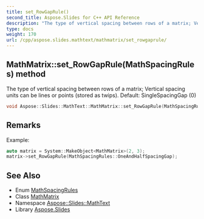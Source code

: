 ```yaml
---
title: set_RowGapRule()
second_title: Aspose.Slides for C++ API Reference
description: "The type of vertical spacing between rows of a matrix; Vertical spacing units can be lines or points (stored as twips). Default: SingleSpacingGap (0)"
type: docs
weight: 170
url: /cpp/aspose.slides.mathtext/mathmatrix/set_rowgaprule/
---
```

## MathMatrix::set_RowGapRule(MathSpacingRules) method


The type of vertical spacing between rows of a matrix; Vertical spacing units can be lines or points (stored as twips). Default: SingleSpacingGap (0)

```cpp
void Aspose::Slides::MathText::MathMatrix::set_RowGapRule(MathSpacingRules value) override
```

## Remarks


Example: 
```cpp
auto matrix = System::MakeObject<MathMatrix>(2, 3);
matrix->set_RowGapRule(MathSpacingRules::OneAndHalfSpacingGap);
```

## See Also

* Enum [MathSpacingRules](../mathspacingrules/)
* Class [MathMatrix](./)
* Namespace [Aspose::Slides::MathText](../)
* Library [Aspose.Slides](../../)